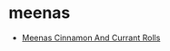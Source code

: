 # meenas

 * [Meenas Cinnamon And Currant Rolls](../index/m/meenas-cinnamon-and-currant-rolls-14105.json)
